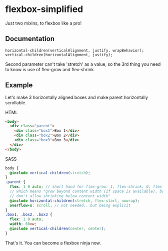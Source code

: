 # flexbox-simplified
Just two mixins, to flexbox like a pro!

## Documentation
```
horizontal-children(verticalAlignment, justify, wrapBehavior);
vertical-children(horizontalAlignment, justify);
```

Second parameter can't take 'stretch' as a value, so the 3rd thing you need to know is
use of flex-grow and flex-shrink.

## Example
Let's make 3 horizontally aligned boxes and make parent horizontally scrollable.

HTML
```html
<body>
  <div class="parent">
    <div class="box1">Box 1</div>
    <div class="box2">Box 2</div>
    <div class="box3">Box 3</div>
  </div>
</body>
```

SASS
```scss
body {
  @include vertical-children(stretch);
}
.parent {
  flex: 1 0 auto; // short hand for flex-grow: 1; flex-shrink: 0; flex-basis: auto;
  // which means "grow beyond content width (if space is available), but
  // don't allow shrinking below content width"
  @include horizontal-children(stretch, flex-start, nowrap);
  overflow-x: scroll; // not needed.. but being explicit
}
.box1, .box2, .box3 {
  flex: 1 0 auto;
  width: 60vw;
  @include vertical-children(center, center);
}
```

That's it. You can become a flexbox ninja now.
